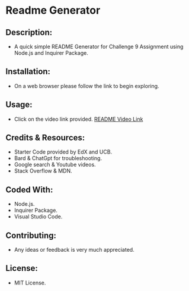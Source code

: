 # Readme Generator

## Description:
* A quick simple README Generator for Challenge 9 Assignment using Node.js and Inquirer Package.

## Installation:
* On a web browser please follow the link to begin exploring.

## Usage:
* Click on the video link provided. [README Video Link](https://youtu.be/RyxAQrXhx1w)

## Credits & Resources:
* Starter Code provided by EdX and UCB.
* Bard & ChatGpt for troubleshooting.
* Google search & Youtube videos.
* Stack Overflow & MDN.

## Coded With:
* Node.js.
* Inquirer Package.
* Visual Studio Code.

## Contributing:
* Any ideas or feedback is very much appreciated.

## License:
* MIT License.